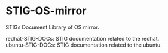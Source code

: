 # STIG-OS-mirror
STIGs Document Library of OS mirror.

redhat-STIG-DOCs: STIG documentation related to the redhat.   
ubuntu-STIG-DOCs: STIG documentation related to the ubuntu.   

